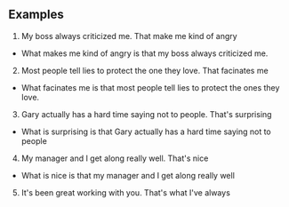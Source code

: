 ## Examples

1. My boss always criticized me. That make me kind of angry
- What makes me kind of angry is that my boss always criticized me.
2. Most people tell lies to protect the one they love. That facinates me
- What facinates me is that most people tell lies to protect the ones they love.
3. Gary actually has a hard time saying not to people. That's surprising
- What is surprising is that Gary actually has a hard time saying not to people
4. My manager and I get along really well. That's nice
- What is nice is that my manager and I get along really well
5. It's been great working with you. That's what I've always
<!--stackedit_data:
eyJoaXN0b3J5IjpbLTE3MTcyMzg0MjEsMTM4NDgxNzQ5LDE1OT
QxMzc0MTMsMTMzMTEwODYxMiwtMTY2NTI4MTQ4OSwxNDUzOTIz
MTU2LC0yMDg4NzQ2NjEyXX0=
-->